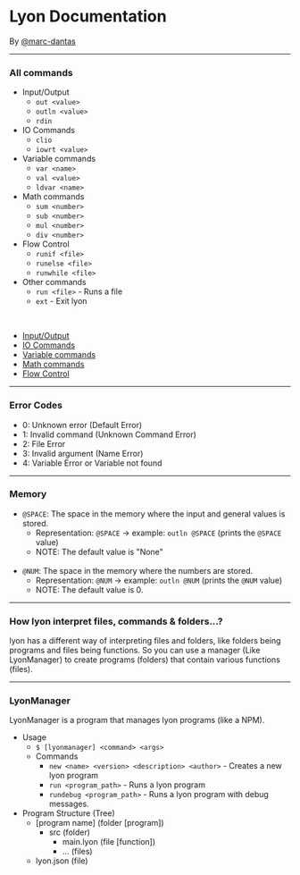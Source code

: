 # Lyon Documentation
By [@marc-dantas](https://gitub.com/marc-dantas)

<hr>

### All commands
- Input/Output
    + `out <value>`
    + `outln <value>`
    + `rdin`
- IO Commands
    + `clio`
    + `iowrt <value>`
- Variable commands
    + `var <name>`
    + `val <value>`
    + `ldvar <name>`
- Math commands
    + `sum <number>`
    + `sub <number>`
    + `mul <number>`
    + `div <number>`
- Flow Control
    + `runif <file>`
    + `runelse <file>`
    + `runwhile <file>`
- Other commands
    + `run <file>` - Runs a file
    + `ext` - Exit lyon

<br>

- [Input/Output](./input-output.md)
- [IO Commands](./io-commands.md)
- [Variable commands](./variable-commands.md)
- [Math commands](./math-commands.md)
- [Flow Control](./flow-control.md)

<hr>

### Error Codes
- 0: Unknown error (Default Error)
- 1: Invalid command (Unknown Command Error)
- 2: File Error
- 3: Invalid argument (Name Error)
- 4: Variable Error or Variable not found

<hr>

### Memory
- `@SPACE`: The space in the memory where the input and general values is stored.
    + Representation: `@SPACE` -> example: `outln @SPACE` (prints the `@SPACE` value)
    + NOTE: The default value is "None"
<br><br>
- `@NUM`: The space in the memory where the numbers are stored.
    + Representation: `@NUM` -> example: `outln @NUM` (prints the `@NUM` value)
    + NOTE: The default value is 0.

<hr>

### How lyon interpret files, commands & folders...?
lyon has a different way of interpreting files and folders, like folders being programs and files being functions. So you can use a manager (Like LyonManager) to create programs (folders) that contain various functions (files).

<hr>

### LyonManager
LyonManager is a program that manages lyon programs (like a NPM).
- Usage
    + `$ [lyonmanager] <command> <args>`
    + Commands
        + `new <name> <version> <description> <author>` - Creates a new lyon program
        + `run <program_path>` - Runs a lyon program
        + `rundebug <program_path>` - Runs a lyon program with debug messages.
- Program Structure (Tree)
    + [program name] (folder [program])
      + src (folder)
        + main.lyon (file [function])
        + ... (files)
    + lyon.json (file)